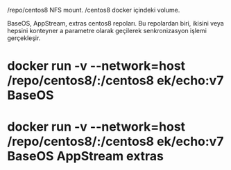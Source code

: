 /repo/centos8 NFS mount.
/centos8 docker içindeki volume.

BaseOS, AppStream, extras centos8 repoları. Bu repolardan biri, ikisini veya hepsini konteyner a parametre olarak geçilerek senkronizasyon işlemi gerçekleşir.

# docker run -v --network=host /repo/centos8/:/centos8 ek/echo:v7 BaseOS 
# docker run -v --network=host /repo/centos8/:/centos8 ek/echo:v7 BaseOS AppStream extras

